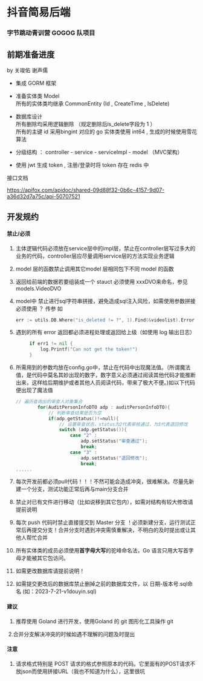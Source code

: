 #  抖音简易后端
### 字节跳动青训营 GOGOG 队项目

## 前期准备进度
by 关竣佑 谢声儒

* 集成 GORM 框架
* 准备实体类 Model  
  所有的实体类均继承 CommonEntity (Id , CreateTime , IsDelete)
* 数据库设计  
  所有删除均采用逻辑删除 （规定删除后is_delete字段为 1 ）  
  所有的主键 id  采用bingint 对应的 go 实体类使用 int64 , 生成的时候使用雪花算法

* 分级结构 ： controller -   service -  serviceImpl - model  （MVC架构）
* 使用 jwt 生成 token , 注册/登录时将 token 存在 redis 中 



接口文档

https://apifox.com/apidoc/shared-09d88f32-0b6c-4157-9d07-a36d32d7a75c/api-50707521

## 开发规约

#### 禁止/必须

1. 主体逻辑代码必须放在service层中的impl层，禁止在controller层写过多大的业务的代码，controller层应尽量调用service层的方法实现业务逻辑

2. model 层的函数禁止调用其它model 层相同包下不同 model 的函数

3. 返回给前端的数据若要组装成一个 stauct  必须使用 xxxDVO来命名，参见 models.VideoDVO

4. model中 禁止进行sql字符串拼接，避免造成sql注入风险，如需使用参数拼接必须使用  ？ 传参   如  

   ```go
   err := utils.DB.Where("is_deleted != ?", 1).Find(&videolist).Error
   ```

5. 遇到的所有 error 返回都必须进程处理或返回给上级（如使用 log 输出日志）

   ```go
   		if err1 != nil {
   			log.Printf("Can not get the token!")
   		}
   ```

   

6. 所需用到的参数均放在config.go中，禁止在代码中出现魔法值。（所谓魔法值，是代码中莫名其妙出现的数字，数字意义必须通过阅读其他代码才能推断出来，这样给后期维护或者其他人员阅读代码，带来了极大不便。)如以下代码便出现了魔法值

   ```go
   // 遍历查询出的审查人对象集合
           for(AuditPersonInfoDTO adp : auditPersonInfoDTO){
               // 判断审查结果是否为空
               if(adp.getStatus()!=null){
                   // 设置审查状态，status为2代表审核通过，为3代表退回修改
                   switch (adp.getStatus()){
                       case "2" :
                           adp.setStatus("审查通过");
                           break;
                       case "3" :
                           adp.setStatus("退回修改");
                           break;
   ......
   ```

7. 每次开发前都必须pull代码！！！不然可能会造成冲突，很难解决。尽量先新建一个分支，测试功能正常后再与main分支合并

8. 禁止对已有文件进行移动（比如说移到其它包内），如需对结构有较大修改请提前说明

9. 每次 push 代码时禁止直接提交到 Master 分支 ！必须新建分支，运行测试正常后再提交分支！合并分支时遇到冲突需慎重解决，不明白的及时提出或让其他人帮忙合并

10. 所有实体类的成员必须使用**首字母大写**的驼峰命名法，Go 语言只用大写首字母才能被其它包访问。

11. 如需更改数据库请提前说明！
12. 如需提交更改后的数据库禁止删掉之前的数据库文件，以 日期-版本号.sql命名 (如：2023-7-21-v1douyin.sql)



#### 建议

1. 推荐使用 Goland 进行开发，使用Goland 的 git 图形化工具操作 git 

​	2.合并分支解决冲突的时候如遇不理解的问题及时提出



#### 注意

1. 请求格式特别是 POST 请求的格式参照原本的代码。它里面有的POST请求不放json而使用拼接URL（我也不知道为什么），这里很坑
